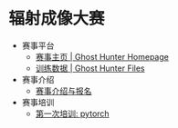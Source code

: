 # 辐射成像大赛

- 赛事平台
  - [赛事主页 | Ghost Hunter Homepage](https://ri.thudep.com)
  - [训练数据 | Ghost Hunter Files](https://rifile.thudep.com:7443/)
- 赛事介绍
  - [赛事介绍与报名](./introduction.md)
- 赛事培训
  - [第一次培训: pytorch](./talk/talk1.md)